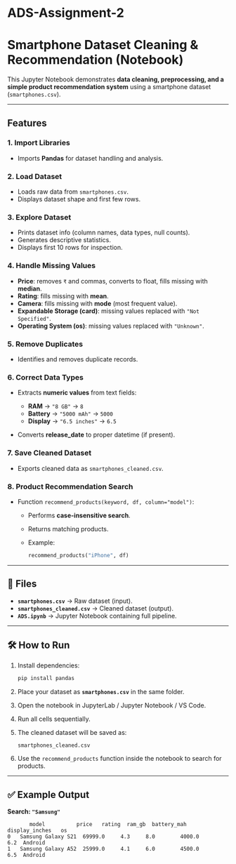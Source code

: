 # ADS-Assignment-2

# Smartphone Dataset Cleaning & Recommendation (Notebook)

This Jupyter Notebook demonstrates **data cleaning, preprocessing, and a simple product recommendation system** using a smartphone dataset (`smartphones.csv`).

---

## Features

### **1. Import Libraries**

* Imports **Pandas** for dataset handling and analysis.

### **2. Load Dataset**

* Loads raw data from `smartphones.csv`.
* Displays dataset shape and first few rows.

### **3. Explore Dataset**

* Prints dataset info (column names, data types, null counts).
* Generates descriptive statistics.
* Displays first 10 rows for inspection.

### **4. Handle Missing Values**

* **Price**: removes `₹` and commas, converts to float, fills missing with **median**.
* **Rating**: fills missing with **mean**.
* **Camera**: fills missing with **mode** (most frequent value).
* **Expandable Storage (card)**: missing values replaced with `"Not Specified"`.
* **Operating System (os)**: missing values replaced with `"Unknown"`.

### **5. Remove Duplicates**

* Identifies and removes duplicate records.

### **6. Correct Data Types**

* Extracts **numeric values** from text fields:

  * **RAM** → `"8 GB"` → `8`
  * **Battery** → `"5000 mAh"` → `5000`
  * **Display** → `"6.5 inches"` → `6.5`
* Converts **release_date** to proper datetime (if present).

### **7. Save Cleaned Dataset**

* Exports cleaned data as `smartphones_cleaned.csv`.

### **8. Product Recommendation Search**

* Function `recommend_products(keyword, df, column="model")`:

  * Performs **case-insensitive search**.
  * Returns matching products.
  * Example:

    ```python
    recommend_products("iPhone", df)
    ```

---

## 📂 Files

* **`smartphones.csv`** → Raw dataset (input).
* **`smartphones_cleaned.csv`** → Cleaned dataset (output).
* **`ADS.ipynb`** → Jupyter Notebook containing full pipeline.

---

## 🛠️ How to Run

1. Install dependencies:

   ```bash
   pip install pandas
   ```
2. Place your dataset as **`smartphones.csv`** in the same folder.
3. Open the notebook in JupyterLab / Jupyter Notebook / VS Code.
4. Run all cells sequentially.
5. The cleaned dataset will be saved as:

   ```
   smartphones_cleaned.csv
   ```
6. Use the `recommend_products` function inside the notebook to search for products.

---

## ✅ Example Output

**Search: `"Samsung"`**

```text
       model          price   rating  ram_gb  battery_mah  display_inches   os
0   Samsung Galaxy S21  69999.0     4.3     8.0        4000.0            6.2  Android
1   Samsung Galaxy A52  25999.0     4.1     6.0        4500.0            6.5  Android
```
